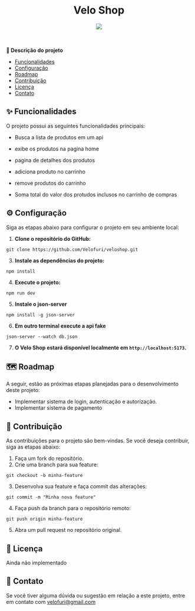 <div align='center'>
  <h1>Velo Shop</h1>
</div>

<div align='center'>
  <img src='https://github.com/Velofuri/veloshop/assets/115018302/249e591f-5d22-434b-94c2-4500626fdb92'>
</div>
<br>
<br>

**🚀 Descrição do projeto**

- [Funcionalidades](#funcionalidades)
- [Configuração](#configuracao)
- [Roadmap](#roadmap)
- [Contribuição](#contribuicao)
- [Licença](#licenca)
- [Contato](#contato)

## <a id="funcionalidades"></a> ✨ Funcionalidades

O projeto possui as seguintes funcionalidades principais:

- Busca a lista de produtos em um api

- exibe os produtos na pagina home

- pagina de detalhes dos produtos

- adiciona produto no carrinho

- remove produtos do carrinho

- Soma total do valor dos protudos inclusos no carrinho de compras

## <a id="configuracao"></a>⚙️ Configuração

Siga as etapas abaixo para configurar o projeto em seu ambiente local:

1. **Clone o repositório do GitHub:**

```nodejs
git clone https://github.com/Velofuri/veloshop.git
```

3. **Instale as dependências do projeto:**

```nodejs
npm install
```

4. **Execute o projeto:**

```nodejs
npm run dev
```

5. **Instale o json-server**

```nodejs
npm install -g json-server
```

6. **Em outro terminal execute a api fake**

```nodejs
json-server --watch db.json
```

7. **O Velo Shop estará disponível localmente em `http://localhost:5173`.**

## <a id="roadmap"></a>🗺️ Roadmap

A seguir, estão as próximas etapas planejadas para o desenvolvimento deste projeto:

- Implementar sistema de login, autenticação e autorização.
- Implementar sistema de pagamento

## <a id="contribuicao"></a>🤝 Contribuição

As contribuições para o projeto são bem-vindas. Se você deseja contribuir, siga as etapas abaixo:

1. Faça um fork do repositório.
2. Crie uma branch para sua feature:

```nodejs
git checkout -b minha-feature
```

3. Desenvolva sua feature e faça commit das alterações:

```nodejs
git commit -m "Minha nova feature"
```

4. Faça push da branch para o repositório remoto:

```nodejs
git push origin minha-feature
```

5. Abra um pull request no repositório original.

## <a id="licenca"></a>📄 Licença

Ainda não implementado

## <a id="contato"></a>📧 Contato

Se você tiver alguma dúvida ou sugestão em relação a este projeto, entre em contato com velofuri@gmail.com

